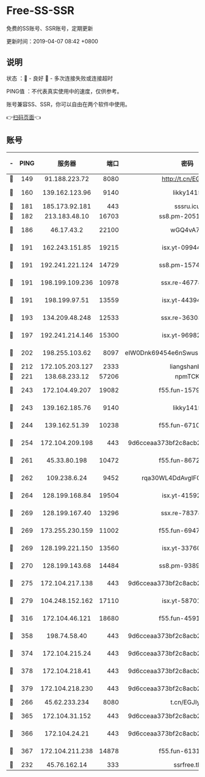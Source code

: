 # Free-SS-SSR

免费的SS账号、SSR账号，定期更新

更新时间：2019-04-07 08:42 +0800

## 说明

状态     ：🙂 - 良好 🙁 - 多次连接失败或连接超时

PING值   ：不代表真实使用中的速度，仅供参考。

账号兼容SS、SSR，你可以自由在两个软件中使用。

👉[扫码页面](https://liesauer.github.io/Free-SS-SSR/)👈

## 账号

|-|PING|服务器|端口|密码|加密方式|区域|
|:----:|:----:|:-----:|-----:|:----:|:----:|:----:|
|🙂|149|91.188.223.72|8080|http://t.cn/EGJIyrl|rc4-md5|RU|
|🙂|160|139.162.123.96|9140|likky1415|aes-256-cfb|JP|
|🙂|181|185.173.92.181|443|sssru.icu|rc4-md5|RU|
|🙂|182|213.183.48.10|16703|ss8.pm-20510917|rc4-md5|RU|
|🙂|186|46.17.43.2|22100|wGQ4vA7D|aes-256-gcm|RU|
|🙂|191|162.243.151.85|19215|isx.yt-09944441|aes-256-cfb|US|
|🙂|191|192.241.221.124|14729|ss8.pm-15747192|aes-256-cfb|US|
|🙂|191|198.199.109.236|10978|ssx.re-46778181|aes-256-cfb|US|
|🙂|191|198.199.97.51|13559|isx.yt-44394689|aes-256-cfb|US|
|🙂|193|134.209.48.248|12533|ssx.re-36303628|aes-256-cfb|US|
|🙂|197|192.241.214.146|15300|isx.yt-96982651|aes-256-cfb|US|
|🙂|202|198.255.103.62|8097|eIW0Dnk69454e6nSwuspv9DmS201tQ0D|aes-256-cfb|US|
|🙂|212|172.105.203.127|2333|liangshanbo|chacha20|JP|
|🙂|221|138.68.233.12|57206|npmTCK|rc4-md5|US|
|🙂|243|172.104.49.207|19082|f55.fun-15798728|aes-256-cfb|SG|
|🙂|243|139.162.185.76|9140|likky1415|aes-256-cfb|DE|
|🙂|244|139.162.51.39|10238|f55.fun-67101162|aes-256-cfb|SG|
|🙂|254|172.104.209.198|443|9d6cceaa373bf2c8acb22e60b6a58be6|aes-256-cfb|US|
|🙂|261|45.33.80.198|10472|f55.fun-86726551|aes-256-cfb|US|
|🙂|262|109.238.6.24|9452|rqa30WL4DdAvgIFG6Fs3znzTa|aes-256-cfb|FR|
|🙂|264|128.199.168.84|19504|isx.yt-41592631|aes-256-cfb|SG|
|🙂|269|128.199.167.40|13296|ssx.re-78378109|aes-256-cfb|SG|
|🙂|269|173.255.230.159|11002|f55.fun-69479664|aes-256-cfb|US|
|🙂|269|128.199.221.150|13560|isx.yt-33760671|aes-256-cfb|SG|
|🙂|270|128.199.143.68|14484|ss8.pm-93895061|aes-256-cfb|SG|
|🙂|275|172.104.217.138|443|9d6cceaa373bf2c8acb22e60b6a58be6|aes-256-cfb|US|
|🙂|279|104.248.152.162|17110|isx.yt-58701145|aes-256-cfb|SG|
|🙂|316|172.104.46.121|18680|f55.fun-45913685|aes-256-cfb|SG|
|🙂|358|198.74.58.40|443|9d6cceaa373bf2c8acb22e60b6a58be6|aes-256-cfb|US|
|🙂|374|172.104.215.24|443|9d6cceaa373bf2c8acb22e60b6a58be6|aes-256-cfb|US|
|🙂|378|172.104.218.41|443|9d6cceaa373bf2c8acb22e60b6a58be6|aes-256-cfb|US|
|🙂|379|172.104.218.230|443|9d6cceaa373bf2c8acb22e60b6a58be6|aes-256-cfb|US|
|🙂|266|45.62.233.234|8080|t.cn/EGJIyrl|rc4-md5|CA|
|🙂|365|172.104.31.152|443|9d6cceaa373bf2c8acb22e60b6a58be6|aes-256-cfb|US|
|🙂|366|172.104.24.21|443|9d6cceaa373bf2c8acb22e60b6a58be6|aes-256-cfb|US|
|🙂|367|172.104.211.238|14878|f55.fun-61310549|aes-256-cfb|US|
|🙁|232|45.76.162.14|333|ssrfree.tk|rc4|SG|
